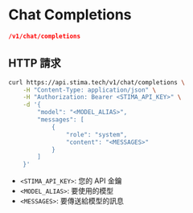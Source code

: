 # Chat Completions
```json
/v1/chat/completions
```

## HTTP 請求

```bash
curl https://api.stima.tech/v1/chat/completions \
    -H "Content-Type: application/json" \
    -H "Authorization: Bearer <STIMA_API_KEY>" \
    -d '{
        "model": "<MODEL_ALIAS>",
        "messages": [
            {
                "role": "system",
                "content": "<MESSAGES>"
            }
        ]
    }'
```

- `<STIMA_API_KEY>`: 您的 API 金鑰
- `<MODEL_ALIAS>`: 要使用的模型
- `<MESSAGES>`: 要傳送給模型的訊息

